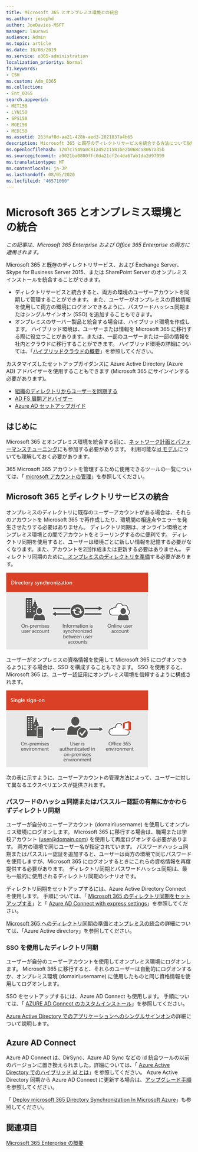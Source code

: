 ```yaml
---
title: Microsoft 365 とオンプレミス環境との統合
ms.author: josephd
author: JoeDavies-MSFT
manager: laurawi
audience: Admin
ms.topic: article
ms.date: 10/08/2019
ms.service: o365-administration
localization_priority: Normal
f1.keywords:
- CSH
ms.custom: Adm_O365
ms.collection:
- Ent_O365
search.appverid:
- MET150
- LYN150
- SPS150
- MOE150
- MED150
ms.assetid: 263faf8d-aa21-428b-aed3-2021837a4b65
description: Microsoft 365 と既存のディレクトリサービスを統合する方法について説明します。
ms.openlocfilehash: 1207c7549a0c81a45211581be2b068ca8067a35b
ms.sourcegitcommit: a9021ba0800ffc0da21cf2c4da67ab1da2d97099
ms.translationtype: MT
ms.contentlocale: ja-JP
ms.lasthandoff: 08/05/2020
ms.locfileid: "46571060"
---
```

# <a name="microsoft-365-integration-with-on-premises-environments"></a>Microsoft 365 とオンプレミス環境との統合

*この記事は、Microsoft 365 Enterprise および Office 365 Enterprise の両方に適用されます。*

Microsoft 365 と既存のディレクトリサービス、および Exchange Server、Skype for Business Server 2015、または SharePoint Server のオンプレミスインストールを統合することができます。
  
 - ディレクトリサービスと統合すると、両方の環境のユーザーアカウントを同期して管理することができます。 また、ユーザーがオンプレミスの資格情報を使用して両方の環境にログオンできるように、パスワードハッシュ同期またはシングルサインオン (SSO) を追加することもできます。
 - オンプレミスのサーバー製品と統合する場合は、ハイブリッド環境を作成します。 ハイブリッド環境は、ユーザーまたは情報を Microsoft 365 に移行する際に役立つことがあります。または、一部のユーザーまたは一部の情報を社内とクラウドに移行することができます。 ハイブリッド環境の詳細については、「[ハイブリッドクラウドの概要](https://docs.microsoft.com/Office365/Enterprise/hybrid-cloud-overview)」を参照してください。

カスタマイズしたセットアップガイダンスに Azure Active Directory (Azure AD) アドバイザーを使用することもできます (Microsoft 365 にサインインする必要があります)。

- [組織のディレクトリからユーザーを同期する](https://aka.ms/aadconnectpwsync)
- [AD FS 展開アドバイザー](https://aka.ms/adfsguidance)
- [Azure AD セットアップガイド](https://aka.ms/aadpguidance)
   
## <a name="before-you-begin"></a>はじめに

Microsoft 365 とオンプレミス環境を統合する前に、[ネットワーク計画とパフォーマンスチューニング](network-planning-and-performance.md)にも参加する必要があります。 利用可能な[id モデル](about-office-365-identity.md)についても理解しておく必要があります。 

365 Microsoft 365 アカウントを管理するために使用できるツールの一覧については、「 [microsoft アカウントの管理](manage-office-365-accounts.md)」を参照してください。 
  
## <a name="integrate-microsoft-365-with-directory-services"></a>Microsoft 365 とディレクトリサービスの統合
オンプレミスのディレクトリに既存のユーザーアカウントがある場合は、それらのアカウントを Microsoft 365 で再作成したり、環境間の相違点やエラーを発生させたりする必要はありません。 ディレクトリ同期は、オンライン環境とオンプレミス環境との間でアカウントをミラーリングするのに便利です。 ディレクトリ同期を使用すると、ユーザーは環境ごとに新しい情報を記憶する必要がなくなります。また、アカウントを2回作成または更新する必要はありません。 ディレクトリ同期のために[、オンプレミスのディレクトリを準備](prepare-for-directory-synchronization.md)する必要があります。
  
![ディレクトリ同期を使用してオンプレミスとオンラインのユーザーアカウント情報を同期された状態に保つ](media/a64af0d0-9be6-46b1-8727-277e683abf5e.png)
  
ユーザーがオンプレミスの資格情報を使用して Microsoft 365 にログオンできるようにする場合は、SSO を構成することもできます。 SSO を使用すると、Microsoft 365 は、ユーザー認証用にオンプレミス環境を信頼するように構成されます。
  
![シングルサインオンを使用すると、オンプレミスの環境とオンライン環境の両方で同じアカウントを使用できます。](media/d76235f2-8a53-405e-b8ef-dfa4cfc208b8.png)
  
次の表に示すように、ユーザーアカウントの管理方法によって、ユーザーに対して異なるエクスペリエンスが提供されます。
 
### <a name="directory-synchronization-with-or-without-password-hash-synchronization-or-pass-through-authentication"></a>パスワードのハッシュ同期またはパススルー認証の有無にかかわらずディレクトリ同期

ユーザーが自分のユーザーアカウント (domain\username) を使用してオンプレミス環境にログオンします。 Microsoft 365 に移行する場合は、職場または学校アカウント (user@domain.com) を使用して再度ログオンする必要があります。 両方の環境で同じユーザー名が指定されています。 パスワードハッシュ同期またはパススルー認証を追加すると、ユーザーは両方の環境で同じパスワードを使用しますが、Microsoft 365 にログオンするときにこれらの資格情報を再度提供する必要があります。 ディレクトリ同期とパスワードハッシュ同期は、最も一般的に使用されるディレクトリ同期のシナリオです。

ディレクトリ同期をセットアップするには、Azure Active Directory Connect を使用します。 手順については、「 [Microsoft 365 のディレクトリ同期をセットアップする](set-up-directory-synchronization.md)」と「 [Azure AD Connect with express settings](https://go.microsoft.com/fwlink/p/?LinkId=698537)」を参照してください。

[Microsoft 365 へのディレクトリ同期の準備](prepare-for-directory-synchronization.md)と[オンプレミスの統合](https://go.microsoft.com/fwlink/?LinkId=518101)の詳細については、「Azure Active directory」を参照してください。

### <a name="directory-synchronization-with-sso"></a>SSO を使用したディレクトリ同期

ユーザーが自分のユーザーアカウントを使用してオンプレミス環境にログオンします。 Microsoft 365 に移行すると、それらのユーザーは自動的にログオンするか、オンプレミス環境 (domain\username) に使用したものと同じ資格情報を使用してログオンします。

SSO をセットアップするには、Azure AD Connect も使用します。 手順については、「 [AZURE AD Connect のカスタムインストール](https://go.microsoft.com/fwlink/p/?LinkID=698430)」を参照してください。

[Azure Active Directory でのアプリケーションへのシングルサインオン](https://go.microsoft.com/fwlink/p/?LinkId=698604)の詳細について説明します。

## <a name="azure-ad-connect"></a>Azure AD Connect

Azure AD Connect は、DirSync、Azure AD Sync などの id 統合ツールの以前のバージョンに置き換えられました。詳細については、「 [Azure Active Directory でのハイブリッド id とは](https://go.microsoft.com/fwlink/p/?LinkId=527969)」を参照してください。 Azure Active Directory 同期から Azure AD Connect に更新する場合は、[アップグレード手順](https://go.microsoft.com/fwlink/p/?LinkId=733240)を参照してください。 

「 [Deploy microsoft 365 Directory Synchronization In Microsoft Azure](https://go.microsoft.com/fwlink/?LinkId=517887)」も参照してください。

## <a name="see-also"></a>関連項目

[Microsoft 365 Enterprise の概要](https://docs.microsoft.com/microsoft-365/enterprise/microsoft-365-overview)
